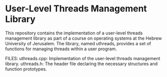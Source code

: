 # User-Level Threads Management Library
This repository contains the implementation of a user-level threads management library as part of a course on operating systems at the Hebrew University of Jerusalem. The library, named uthreads, provides a set of functions for managing threads within a user program.

FILES:
uthreads.cpp: Implementation of the user-level threads management library.
uthreads.h: The header file declaring the necessary structures and function prototypes.
